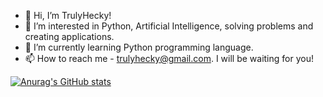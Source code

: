 - 👋 Hi, I’m TrulyHecky!
- 👀 I’m interested in Python, Artificial Intelligence, solving problems and creating applications.
- 🌱 I’m currently learning Python programming language.
- 📫 How to reach me - trulyhecky@gmail.com. I will be waiting for you!

[![Anurag's GitHub stats](https://github-readme-stats.vercel.app/api?username=TrulyHecky)](https://github.com/anuraghazra/github-readme-stats)
